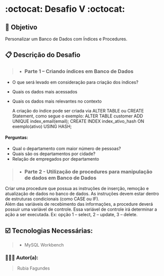 # :octocat: Desafio V :octocat:


## 🎯 Objetivo
Personalizar um Banco de Dados com Índices e Procedures.

## 📋 Descrição do Desafio

>- ### Parte 1 – Criando índices em Banco de Dados 
- O que será levado em consideração para criação dos índices? 
- Quais os dados mais acessados 
- Quais os dados mais relevantes no contexto 

  A criação do índice pode ser criada via ALTER TABLE ou CREATE Statement, como segue o exemplo: 
ALTER TABLE customer ADD UNIQUE index_email(email); 
CREATE INDEX index_ativo_hash ON exemplo(ativo) USING HASH; 

#### Perguntas:  
- Qual o departamento com maior número de pessoas? 
- Quais são os departamentos por cidade? 
- Relação de empregados por departamento 

>- ### Parte 2 - Utilização de procedures para manipulação de dados em Banco de Dados 
  Criar uma procedure que possua as instruções de inserção, remoção e atualização de dados no banco de dados. As instruções devem estar dentro de estruturas condicionais (como CASE ou IF).  
  Além das variáveis de recebimento das informações, a procedure deverá possuir uma variável de controle. Essa variável de controle irá determinar a ação a ser executada. Ex: opção 1 – select, 2 – update, 3 – delete. 
  

## ☑️ Tecnologias Necessárias:
>- MySQL Workbench


### 📝👩‍💻 Autor(a):
> Rubia Fagundes
